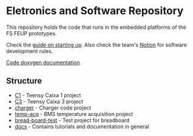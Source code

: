# Eletronics and Software Repository

This repository holds the code that runs in the embedded platforms of the FS FEUP prototypes.

Check the [guide on starting up](./docs/tutorials/startup-guide.md). Also check the team's [Notion](https://www.notion.so/FS-FEUP-HUB-6873ab8de3b44fad990d264023fbce8b?pvs=4) for software development rules.

[Code doxygen documentation](https://fs-feup.github.io/el-sw/).

## Structure

- [C1](./c1/) - Teensy Caixa 1 project
- [C3](./c3/) - Teensy Caixa 3 project
- [charger](./charger/) - Charger code project
- [temp-acq](./temp-acq/) - BMS temperature acquisition project
- [bread-board-test](./bread-board-test/) - Test project for breadboard
- [docs](./docs/) - Contains tutorials and documentation in general
